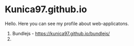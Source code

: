 # Kunica97.github.io

Hello. Here you can see my profile about web-applicatons.
1. Bundlejs - https://kunica97.github.io/bundlejs/
2. 

